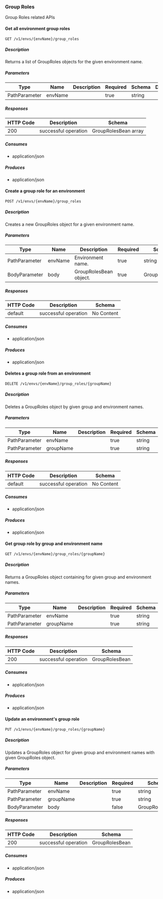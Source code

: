 ### Group Roles

Group Roles related APIs

#### Get all environment group roles
```
GET /v1/envs/{envName}/group_roles
```

##### Description

Returns a list of GroupRoles objects for the given environment name.

##### Parameters
|Type|Name|Description|Required|Schema|Default|
|----|----|----|----|----|----|
|PathParameter|envName||true|string||


##### Responses
|HTTP Code|Description|Schema|
|----|----|----|
|200|successful operation|GroupRolesBean array|


##### Consumes

* application/json

##### Produces

* application/json

#### Create a group role for an environment
```
POST /v1/envs/{envName}/group_roles
```

##### Description

Creates a new GroupRoles object for a given environment name.

##### Parameters
|Type|Name|Description|Required|Schema|Default|
|----|----|----|----|----|----|
|PathParameter|envName|Environment name.|true|string||
|BodyParameter|body|GroupRolesBean object.|true|GroupRolesBean||


##### Responses
|HTTP Code|Description|Schema|
|----|----|----|
|default|successful operation|No Content|


##### Consumes

* application/json

##### Produces

* application/json

#### Deletes a group role from an environment
```
DELETE /v1/envs/{envName}/group_roles/{groupName}
```

##### Description

Deletes a GroupRoles object by given group and environment names.

##### Parameters
|Type|Name|Description|Required|Schema|Default|
|----|----|----|----|----|----|
|PathParameter|envName||true|string||
|PathParameter|groupName||true|string||


##### Responses
|HTTP Code|Description|Schema|
|----|----|----|
|default|successful operation|No Content|


##### Consumes

* application/json

##### Produces

* application/json

#### Get group role by group and environment name
```
GET /v1/envs/{envName}/group_roles/{groupName}
```

##### Description

Returns a GroupRoles object containing for given group and environment names.

##### Parameters
|Type|Name|Description|Required|Schema|Default|
|----|----|----|----|----|----|
|PathParameter|envName||true|string||
|PathParameter|groupName||true|string||


##### Responses
|HTTP Code|Description|Schema|
|----|----|----|
|200|successful operation|GroupRolesBean|


##### Consumes

* application/json

##### Produces

* application/json

#### Update an environment's group role
```
PUT /v1/envs/{envName}/group_roles/{groupName}
```

##### Description

Updates a GroupRoles object for given group and environment names with given GroupRoles object.

##### Parameters
|Type|Name|Description|Required|Schema|Default|
|----|----|----|----|----|----|
|PathParameter|envName||true|string||
|PathParameter|groupName||true|string||
|BodyParameter|body||false|GroupRolesBean||


##### Responses
|HTTP Code|Description|Schema|
|----|----|----|
|200|successful operation|GroupRolesBean|


##### Consumes

* application/json

##### Produces

* application/json

